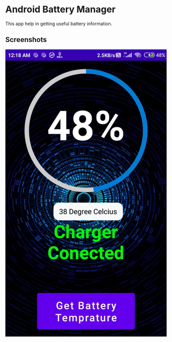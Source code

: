 
# Android Battery Manager

This app help in getting useful battery information.


## Screenshots

![App Screenshot](https://github.com/vikasz1/Android-BatteryManager/blob/main/app/src/main/res/drawable-v24/ss.jpg)

  
